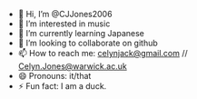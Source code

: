 - 👋 Hi, I’m @CJJones2006
- 👀 I’m interested in music
- 🌱 I’m currently learning Japanese
- 💞️ I’m looking to collaborate on github
- 📫 How to reach me: celynjack@gmail.com // Celyn.Jones@warwick.ac.uk
- 😄 Pronouns: it/that
- ⚡ Fun fact: I am a duck.

<!---
CJJones2006/CJJones2006 is a ✨ special ✨ repository because its `README.md` (this file) appears on your GitHub profile.
You can click the Preview link to take a look at your changes.
--->
